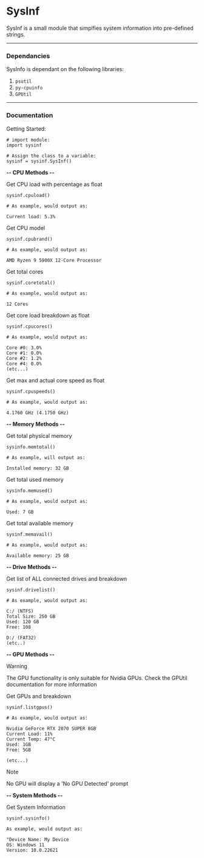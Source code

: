 # **SysInf**

SysInf is a small module that simplfies system information into pre-defined strings.

___

### Dependancies

SysInfo is dependant on the following libraries:

1) ```psutil```
2) ```py-cpuinfo```
3) ```GPUtil```
   
___

### Documentation

Getting Started:

```
# import module:
import sysinf

# Assign the class to a variable: 
sysinf = sysinf.SysInf()
```


**-- CPU Methods --**

Get CPU load with percentage as float
```
sysinf.cpuload()

# As example, would output as:

Current load: 5.3%
```

Get CPU model
```
sysinf.cpubrand()

# As example, would output as:

AMD Ryzen 9 5900X 12-Core Processor
``````

Get total cores
```
sysinf.coretotal()

# As example, would output as:

12 Cores
```

Get core load breakdown as float
```
sysinf.cpucores()

# As example, would output as:

Core #0: 3.0%
Core #1: 0.0%
Core #2: 1.2%
Core #4: 0.0%
(etc...)
```

Get max and actual core speed as float
```
sysinf.cpuspeeds()

# As example, would output as:

4.1760 GHz (4.1750 GHz)
```


**-- Memory Methods --**

Get total physical memory
```
sysinfo.memtotal()

# As example, will output as:

Installed memory: 32 GB
```

Get total used memory
```
sysinfo.memused()

# As example, would output as:

Used: 7 GB
```

Get total available memory
```
sysinf.memavail()

# As example, would output as:

Available memory: 25 GB
```


**-- Drive Methods --**

Get list of ALL connected drives and breakdown
```
sysinf.drivelist()

# As example, would output as:

C:/ (NTFS)
Total Size: 250 GB
Used: 120 GB
Free: 108

D:/ (FAT32)
(etc..)
```


**-- GPU Methods --**
>[!WARNING]
> The GPU functionality is only suitable for Nvidia GPUs. Check the GPUtil documentation for more information

Get GPUs and breakdown
```
sysinf.listgpus()

# As example, would output as:

Nvidia GeForce RTX 2070 SUPER 8GB
Current Load: 11%
Current Temp: 47°C
Used: 1GB
Free: 5GB

(etc...)
```

>[!NOTE]
>No GPU will display a 'No GPU Detected' prompt


**-- System Methods --**

Get System Information
```
sysinf.sysinfo()

As example, would output as:

"Device Name: My Device
OS: Windows 11
Version: 10.0.22621
```
